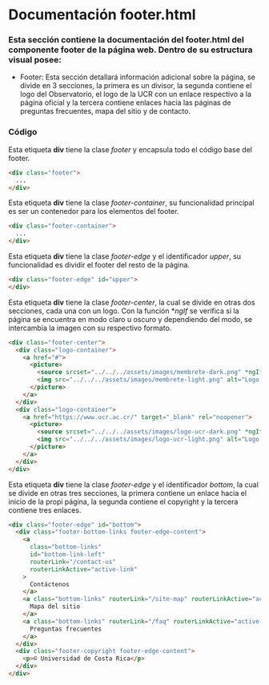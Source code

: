 # Documentación footer.html

### Esta sección contiene la documentación del footer.html del componente footer de la página web. Dentro de su estructura visual posee: 
* Footer: Esta sección detallará información adicional sobre la página, se divide en 3 secciones, la primera es un divisor, la segunda contiene el logo del Observatorio, el logo de la UCR con un enlace respectivo a la página oficial y la tercera contiene enlaces hacia las páginas de preguntas frecuentes, mapa del sitio y de contacto.

### Código
Esta etiqueta **div** tiene la clase *footer* y encapsula todo el código base del footer.
``` html 
<div class="footer">
  ...
</div>
``` 

Esta etiqueta **div** tiene la clase *footer-container*, su funcionalidad principal es ser un contenedor para los elementos del footer.
``` html 
<div class="footer-container">
  ...
</div>     
``` 

Esta etiqueta **div** tiene la clase *footer-edge* y el identificador *upper*, su funcionalidad es dividir el footer del resto de la página.
``` html 
<div class="footer-edge" id="upper">
</div>
``` 

Esta etiqueta **div** tiene la clase *footer-center*, la cual se divide en otras dos secciones, cada una con un logo. Con la función **ngIf* se verifica si la página se encuentra en modo claro u oscuro y dependiendo del modo, se intercambia la imagen con su respectivo formato.
``` html 
<div class="footer-center">
  <div class="logo-container">
    <a href="#">
      <picture>
        <source srcset="../../../assets/images/membrete-dark.png" *ngIf="theme === 'dark'" />
        <img src="../../../assets/images/membrete-light.png" alt="Logo Observatorio" />
      </picture>
    </a>
  </div>
  <div class="logo-container">
    <a href="https://www.ucr.ac.cr/" target="_blank" rel="noopener">
      <picture>
        <source srcset="../../../assets/images/logo-ucr-dark.png" *ngIf="theme === 'dark'" />
        <img src="../../../assets/images/logo-ucr-light.png" alt="Logo UCR" />
      </picture>
    </a>
  </div>
</div>
``` 

Esta etiqueta **div** tiene la clase *footer-edge* y el identificador *bottom*, la cual se divide en otras tres secciones, la primera contiene un enlace hacia el inicio de la propi página, la segunda contiene el copyright y la tercera contiene tres enlaces.
``` html 
<div class="footer-edge" id="bottom">
  <div class="footer-bottom-links footer-edge-content">
    <a
      class="bottom-links"
      id="bottom-link-left"
      routerLink="/contact-us"
      routerLinkActive="active-link"
    >
      Contáctenos
    </a>
    <a class="bottom-links" routerLink="/site-map" routerLinkActive="active-link">
      Mapa del sitio
    </a>
    <a class="bottom-links" routerLink="/faq" routerLinkActive="active-link">
      Preguntas frecuentes
    </a>
  </div>
  <div class="footer-copyright footer-edge-content">
    <p>© Universidad de Costa Rica</p>
  </div>
</div>
``` 
